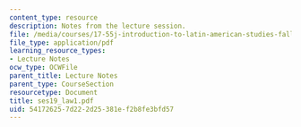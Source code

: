 ```yaml
---
content_type: resource
description: Notes from the lecture session.
file: /media/courses/17-55j-introduction-to-latin-american-studies-fall-2006/541726257d222d25381ef2b8fe3bfd57_ses19_law1.pdf
file_type: application/pdf
learning_resource_types:
- Lecture Notes
ocw_type: OCWFile
parent_title: Lecture Notes
parent_type: CourseSection
resourcetype: Document
title: ses19_law1.pdf
uid: 54172625-7d22-2d25-381e-f2b8fe3bfd57
---
```

